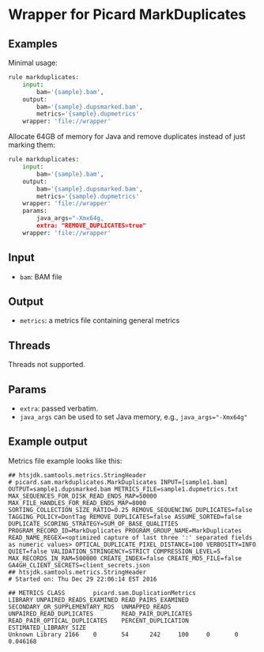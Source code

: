 # Wrapper for Picard MarkDuplicates

## Examples

Minimal usage:

```python
rule markduplicates:
    input:
        bam='{sample}.bam',
    output:
        bam='{sample}.dupsmarked.bam',
        metrics='{sample}.dupmetrics'
    wrapper: 'file://wrapper'
```

Allocate 64GB of memory for Java and remove duplicates instead of just marking them:

```python
rule markduplicates:
    input:
        bam='{sample}.bam',
    output:
        bam='{sample}.dupsmarked.bam',
        metrics='{sample}.dupmetrics'
    wrapper: 'file://wrapper'
    params:
        java_args="-Xmx64g,
        extra: "REMOVE_DUPLICATES=true"
    wrapper: 'file://wrapper'
```

## Input

* `bam`: BAM file

## Output

- `metrics`: a metrics file containing general metrics


## Threads
Threads not supported.

## Params
* `extra`: passed verbatim.
* `java_args` can be used to set Java memory, e.g., `java_args="-Xmx64g"`

## Example output

Metrics file example looks like this:

```
## htsjdk.samtools.metrics.StringHeader
# picard.sam.markduplicates.MarkDuplicates INPUT=[sample1.bam] OUTPUT=sample1.dupsmarked.bam METRICS_FILE=sample1.dupmetrics.txt    MAX_SEQUENCES_FOR_DISK_READ_ENDS_MAP=50000 MAX_FILE_HANDLES_FOR_READ_ENDS_MAP=8000 SORTING_COLLECTION_SIZE_RATIO=0.25 REMOVE_SEQUENCING_DUPLICATES=false TAGGING_POLICY=DontTag REMOVE_DUPLICATES=false ASSUME_SORTED=false DUPLICATE_SCORING_STRATEGY=SUM_OF_BASE_QUALITIES PROGRAM_RECORD_ID=MarkDuplicates PROGRAM_GROUP_NAME=MarkDuplicates READ_NAME_REGEX=<optimized capture of last three ':' separated fields as numeric values> OPTICAL_DUPLICATE_PIXEL_DISTANCE=100 VERBOSITY=INFO QUIET=false VALIDATION_STRINGENCY=STRICT COMPRESSION_LEVEL=5 MAX_RECORDS_IN_RAM=500000 CREATE_INDEX=false CREATE_MD5_FILE=false GA4GH_CLIENT_SECRETS=client_secrets.json
## htsjdk.samtools.metrics.StringHeader
# Started on: Thu Dec 29 22:06:14 EST 2016

## METRICS CLASS        picard.sam.DuplicationMetrics
LIBRARY UNPAIRED_READS_EXAMINED READ_PAIRS_EXAMINED     SECONDARY_OR_SUPPLEMENTARY_RDS  UNMAPPED_READS  UNPAIRED_READ_DUPLICATES        READ_PAIR_DUPLICATES    READ_PAIR_OPTICAL_DUPLICATES    PERCENT_DUPLICATION     ESTIMATED_LIBRARY_SIZE
Unknown Library 2166    0       54      242     100     0       0       0.046168
```
